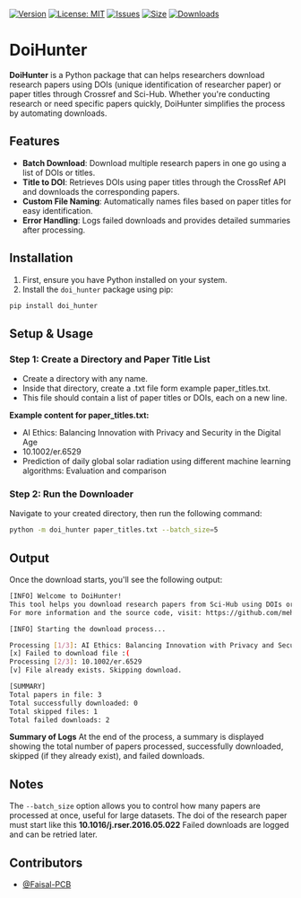 [![Version](https://img.shields.io/badge/version-1.0.0-blue)](https://github.com/mehmoodulhaq570/doi_hunter)
[![License: MIT](https://img.shields.io/badge/License-MIT-yellow.svg)](https://opensource.org/licenses/MIT)
[![Issues](https://img.shields.io/github/issues/mehmoodulhaq570/doi_hunter)](https://github.com/mehmoodulhaq570/doi_hunter/issues)
[![Size](https://img.shields.io/github/repo-size/mehmoodulhaq570/doi_hunter.svg)](https://github.com/mehmooulhaq570/doi_hunter)
[![Downloads](https://img.shields.io/github/downloads/mehmoodulhaq570/doi_hunter/total.svg)](https://github.com/mehmoodulhaq570/doi_hunter/releases)

# DoiHunter

**DoiHunter** is a Python package that can helps researchers download research papers using DOIs (unique identification of researcher paper) or paper titles through Crossref and Sci-Hub. Whether you're conducting research or need specific papers quickly, DoiHunter simplifies the process by automating downloads.

## Features

- **Batch Download**: Download multiple research papers in one go using a list of DOIs or titles.
- **Title to DOI**: Retrieves DOIs using paper titles through the CrossRef API and downloads the corresponding papers.
- **Custom File Naming**: Automatically names files based on paper titles for easy identification.
- **Error Handling**: Logs failed downloads and provides detailed summaries after processing.

## Installation

1. First, ensure you have Python installed on your system.
2. Install the `doi_hunter` package using pip:

```bash
pip install doi_hunter
````

## Setup & Usage

### Step 1: Create a Directory and Paper Title List
- Create a directory with any name.
- Inside that directory, create a .txt file  form example paper_titles.txt.
- This file should contain a list of paper titles or DOIs, each on a new line.

**Example content for paper_titles.txt:**
- AI Ethics: Balancing Innovation with Privacy and Security in the Digital Age
- 10.1002/er.6529
- Prediction of daily global solar radiation using different machine learning algorithms: Evaluation and comparison

### Step 2: Run the Downloader
Navigate to your created directory, then run the following command:

```bash
python -m doi_hunter paper_titles.txt --batch_size=5
````
## Output
Once the download starts, you'll see the following output:

```bash
[INFO] Welcome to DoiHunter!
This tool helps you download research papers from Sci-Hub using DOIs or titles.
For more information and the source code, visit: https://github.com/mehmoodulhaq570

[INFO] Starting the download process...

Processing [1/3]: AI Ethics: Balancing Innovation with Privacy and Security in the Digital Age
[x] Failed to download file :(
Processing [2/3]: 10.1002/er.6529
[v] File already exists. Skipping download.

[SUMMARY]
Total papers in file: 3
Total successfully downloaded: 0
Total skipped files: 1
Total failed downloads: 2
````
**Summary of Logs**
At the end of the process, a summary is displayed showing the total number of papers processed, successfully downloaded, skipped (if they already exist), and failed downloads.

## Notes
The ```--batch_size``` option allows you to control how many papers are processed at once, useful for large datasets.
The doi of the research paper must start like this **10.1016/j.rser.2016.05.022**
Failed downloads are logged and can be retried later.

## Contributors
- [@Faisal-PCB](https://github.com/Faisal-PCB)
